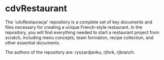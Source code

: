 # cdvRestaurant
The 'cdvRestauracja' repository is a complete set of key documents and files necessary for creating a unique French-style restaurant. In the repository, you will find everything needed to start a restaurant project from scratch, including menu concepts, team formation, recipe collection, and other essential documents.

The authors of the repository are: ryszardjanku, rjfork, rjbranch.

